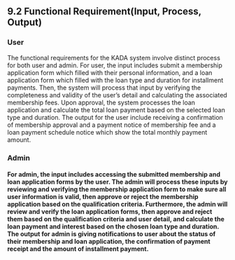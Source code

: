 ## 9.2 Functional Requirement(Input, Process, Output)

### User

<p>

The functional requirements for the KADA system involve distinct process for both user and admin. For user, the input includes submit a membership application form which filled with their personal information, and a loan application form which filled with the loan type and duration for installment payments. Then, the system will process that input by verifying the completeness and validity of the user’s detail and calculating the associated membership fees. Upon approval, the system processes the loan application and calculate the total loan payment based on the selected loan type and duration. The output for the user include receiving a confirmation of membership approval and a payment notice of membership fee and a loan payment schedule notice which show the total monthly payment amount.

</p>

### Admin

<p>

#### For admin, the input includes accessing the submitted membership and loan application forms by the user. The admin will process these inputs by reviewing and verifying the membership application form to make sure all user information is valid, then approve or reject the membership application based on the qualification criteria. Furthermore, the admin will review and verify the loan application forms, then approve and reject them based on the qualification criteria and user detail, and calculate the loan payment and interest based on the chosen loan type and duration. The output for admin is giving notifications to user about the status of their membership and loan application, the confirmation of payment receipt and the amount of installment payment.

</p>
